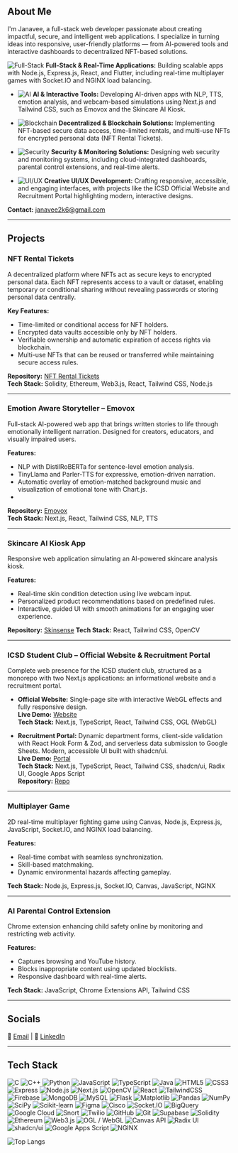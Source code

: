 ## About Me
I'm Janavee, a full-stack web developer passionate about creating impactful, secure, and intelligent web applications. I specialize in turning ideas into responsive, user-friendly platforms — from AI-powered tools and interactive dashboards to decentralized NFT-based solutions.
 
![Full-Stack](https://img.shields.io/badge/🌐-Full--Stack-blue) **Full-Stack & Real-Time Applications:** Building scalable apps with Node.js, Express.js, React, and Flutter, including real-time multiplayer games with Socket.IO and NGINX load balancing.

- ![AI](https://img.shields.io/badge/🤖-AI-purple) **AI & Interactive Tools:** Developing AI-driven apps with NLP, TTS, emotion analysis, and webcam-based simulations using Next.js and Tailwind CSS, such as Emovox and the Skincare AI Kiosk.

- ![Blockchain](https://img.shields.io/badge/🪙-Blockchain-orange) **Decentralized & Blockchain Solutions:** Implementing NFT-based secure data access, time-limited rentals, and multi-use NFTs for encrypted personal data (NFT Rental Tickets).

- ![Security](https://img.shields.io/badge/🔒-Security-red) **Security & Monitoring Solutions:** Designing web security and monitoring systems, including cloud-integrated dashboards, parental control extensions, and real-time alerts.

- ![UI/UX](https://img.shields.io/badge/🎨-UI--UX-pink) **Creative UI/UX Development:** Crafting responsive, accessible, and engaging interfaces, with projects like the ICSD Official Website and Recruitment Portal highlighting modern, interactive designs.



**Contact:** [janavee2k6@gmail.com](mailto:janavee2k6@gmail.com)

---

## Projects

### **NFT Rental Tickets**
A decentralized platform where NFTs act as secure keys to encrypted personal data. Each NFT represents access to a vault or dataset, enabling temporary or conditional sharing without revealing passwords or storing personal data centrally.

**Key Features:**
- Time-limited or conditional access for NFT holders.  
- Encrypted data vaults accessible only by NFT holders.  
- Verifiable ownership and automatic expiration of access rights via blockchain.  
- Multi-use NFTs that can be reused or transferred while maintaining secure access rules.  

**Repository:** [NFT Rental Tickets](https://github.com/Janavee01/NFT_rental_tickets)  
**Tech Stack:** Solidity, Ethereum, Web3.js, React, Tailwind CSS, Node.js  

---

### **Emotion Aware Storyteller – Emovox**
Full-stack AI-powered web app that brings written stories to life through emotionally intelligent narration. Designed for creators, educators, and visually impaired users.

**Features:**
- NLP with DistilRoBERTa for sentence-level emotion analysis.  
- TinyLlama and Parler-TTS for expressive, emotion-driven narration.  
- Automatic overlay of emotion-matched background music and visualization of emotional tone with Chart.js.
- 
**Repository:** [Emovox](https://github.com/Janavee01/Emovox)  
**Tech Stack:** Next.js, React, Tailwind CSS, NLP, TTS  

---

### **Skincare AI Kiosk App**
Responsive web application simulating an AI-powered skincare analysis kiosk.  

**Features:**
- Real-time skin condition detection using live webcam input.  
- Personalized product recommendations based on predefined rules.  
- Interactive, guided UI with smooth animations for an engaging user experience.  

**Repository:** [Skinsense](https://github.com/Janavee01/SkinSense) 
**Tech Stack:** React, Tailwind CSS, OpenCV  

---

### **ICSD Student Club – Official Website & Recruitment Portal**
Complete web presence for the ICSD student club, structured as a monorepo with two Next.js applications: an informational website and a recruitment portal.

- **Official Website:** Single-page site with interactive WebGL effects and fully responsive design.  
  **Live Demo:** [Website](https://site-fu5n1mj73-janavee01s-projects.vercel.app/)  
  **Tech Stack:** Next.js, TypeScript, React, Tailwind CSS, OGL (WebGL)  

- **Recruitment Portal:** Dynamic department forms, client-side validation with React Hook Form & Zod, and serverless data submission to Google Sheets. Modern, accessible UI built with shadcn/ui.  
  **Live Demo:** [Portal](https://recruitmentportalicsd.vercel.app/)  
  **Tech Stack:** Next.js, TypeScript, React, Tailwind CSS, shadcn/ui, Radix UI, Google Apps Script  
**Repository:** [Repo](https://github.com/Janavee01/club_website_and_recuritment_portal) 
---

### **Multiplayer Game**
2D real-time multiplayer fighting game using Canvas, Node.js, Express.js, JavaScript, Socket.IO, and NGINX load balancing.  

**Features:**
- Real-time combat with seamless synchronization.  
- Skill-based matchmaking.  
- Dynamic environmental hazards affecting gameplay.  

**Tech Stack:** Node.js, Express.js, Socket.IO, Canvas, JavaScript, NGINX  

---

### **AI Parental Control Extension**
Chrome extension enhancing child safety online by monitoring and restricting web activity.  

**Features:**
- Captures browsing and YouTube history.  
- Blocks inappropriate content using updated blocklists.  
- Responsive dashboard with real-time alerts.  

**Tech Stack:** JavaScript, Chrome Extensions API, Tailwind CSS  

---

## Socials
📧 [Email](mailto:janavee2k6@gmail.com) | 💼 [LinkedIn](https://www.linkedin.com/in/janavee-v-7809072b7/)

---

## Tech Stack
![C](https://img.shields.io/badge/C-00599C?logo=c&logoColor=white)
![C++](https://img.shields.io/badge/C++-00599C?logo=c%2B%2B&logoColor=white)
![Python](https://img.shields.io/badge/Python-3776AB?logo=python&logoColor=white)
![JavaScript](https://img.shields.io/badge/JavaScript-323330?logo=javascript&logoColor=F7DF1E)
![TypeScript](https://img.shields.io/badge/TypeScript-007ACC?logo=typescript&logoColor=white)
![Java](https://img.shields.io/badge/Java-ED8B00?logo=openjdk&logoColor=white)
![HTML5](https://img.shields.io/badge/HTML5-E34F26?logo=html5&logoColor=white)
![CSS3](https://img.shields.io/badge/CSS3-1572B6?logo=css3&logoColor=white)
![Express](https://img.shields.io/badge/Express-000000?logo=express&logoColor=white)
![Node.js](https://img.shields.io/badge/Node.js-339933?logo=nodedotjs&logoColor=white)
![Next.js](https://img.shields.io/badge/Next.js-000000?logo=nextdotjs&logoColor=white)
![OpenCV](https://img.shields.io/badge/OpenCV-5C3EE8?logo=opencv&logoColor=white)
![React](https://img.shields.io/badge/React-20232A?logo=react&logoColor=61DAFB)
![TailwindCSS](https://img.shields.io/badge/TailwindCSS-06B6D4?logo=tailwindcss&logoColor=white)
![Firebase](https://img.shields.io/badge/Firebase-FFCA28?logo=firebase&logoColor=black)
![MongoDB](https://img.shields.io/badge/MongoDB-47A248?logo=mongodb&logoColor=white)
![MySQL](https://img.shields.io/badge/MySQL-4479A1?logo=mysql&logoColor=white)
![Flask](https://img.shields.io/badge/Flask-000000?logo=flask&logoColor=white)
![Matplotlib](https://img.shields.io/badge/Matplotlib-11557C?logo=matplotlib&logoColor=white)
![Pandas](https://img.shields.io/badge/Pandas-150458?logo=pandas&logoColor=white)
![NumPy](https://img.shields.io/badge/NumPy-013243?logo=numpy&logoColor=white)
![SciPy](https://img.shields.io/badge/SciPy-8CAAE6?logo=scipy&logoColor=white)
![Scikit-learn](https://img.shields.io/badge/Scikit--learn-F7931E?logo=scikitlearn&logoColor=white)
![Figma](https://img.shields.io/badge/Figma-F24E1E?logo=figma&logoColor=white)
![Cisco](https://img.shields.io/badge/Cisco-1BA0D7?logo=cisco&logoColor=white)
![Socket.IO](https://img.shields.io/badge/Socket.IO-010101?logo=socket-dot-io&logoColor=white)
![BigQuery](https://img.shields.io/badge/BigQuery-4285F4?logo=google-bigquery&logoColor=white)
![Google Cloud](https://img.shields.io/badge/Google_Cloud-4285F4?logo=google-cloud&logoColor=white)
![Snort](https://img.shields.io/badge/Snort-EE0000?logo=snort&logoColor=white)
![Twilio](https://img.shields.io/badge/Twilio-FF4F00?logo=twilio&logoColor=white)
![GitHub](https://img.shields.io/badge/GitHub-181717?logo=github&logoColor=white)
![Git](https://img.shields.io/badge/Git-F05032?logo=git&logoColor=white)
![Supabase](https://img.shields.io/badge/Supabase-3FCF8E?logo=supabase&logoColor=black)
![Solidity](https://img.shields.io/badge/Solidity-363636?logo=solidity&logoColor=white)
![Ethereum](https://img.shields.io/badge/Ethereum-3C3C3D?logo=ethereum&logoColor=white)
![Web3.js](https://img.shields.io/badge/Web3.js-1E1E1E?logo=web3dotjs&logoColor=white)
![OGL / WebGL](https://img.shields.io/badge/OGL-WebGL-FF6F00?logo=opengl&logoColor=white)
![Canvas API](https://img.shields.io/badge/Canvas-FF6F00?logo=html5&logoColor=white)
![Radix UI](https://img.shields.io/badge/Radix_UI-000000?logo=radix-ui&logoColor=white)
![shadcn/ui](https://img.shields.io/badge/shadcn_ui-000000?logo=react&logoColor=white)
![Google Apps Script](https://img.shields.io/badge/Google_Apps_Script-0F9D58?logo=google&logoColor=white)
![NGINX](https://img.shields.io/badge/NGINX-009639?logo=nginx&logoColor=white)


![Top Langs](https://github-readme-stats.vercel.app/api/top-langs/?username=Janavee01&layout=compact&theme=dark)
